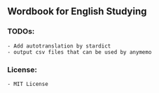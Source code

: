 ## Wordbook for English Studying

### TODOs:
    - Add autotranslation by stardict
    - output csv files that can be used by anymemo

### License:
    - MIT License
